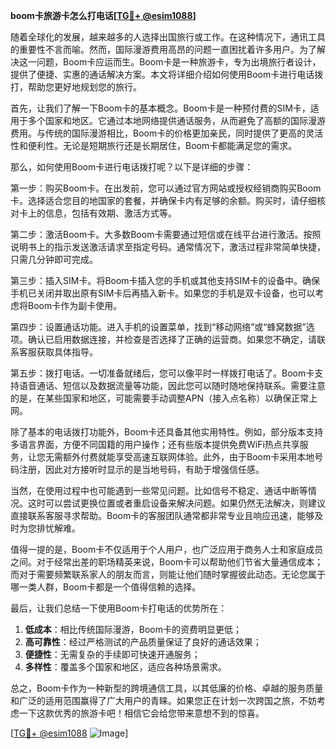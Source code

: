 **boom卡旅游卡怎么打电话[[TG💪+ @esim1088](https://t.me/s/esim1088)]**

随着全球化的发展，越来越多的人选择出国旅行或工作。在这种情况下，通讯工具的重要性不言而喻。然而，国际漫游费用高昂的问题一直困扰着许多用户。为了解决这一问题，Boom卡应运而生。Boom卡是一种旅游卡，专为出境旅行者设计，提供了便捷、实惠的通话解决方案。本文将详细介绍如何使用Boom卡进行电话拨打，帮助您更好地规划您的旅行。

首先，让我们了解一下Boom卡的基本概念。Boom卡是一种预付费的SIM卡，适用于多个国家和地区。它通过本地网络提供通话服务，从而避免了高额的国际漫游费用。与传统的国际漫游相比，Boom卡的价格更加亲民，同时提供了更高的灵活性和便利性。无论是短期旅行还是长期居住，Boom卡都能满足您的需求。

那么，如何使用Boom卡进行电话拨打呢？以下是详细的步骤：

第一步：购买Boom卡。在出发前，您可以通过官方网站或授权经销商购买Boom卡。选择适合您目的地国家的套餐，并确保卡内有足够的余额。购买时，请仔细核对卡上的信息，包括有效期、激活方式等。

第二步：激活Boom卡。大多数Boom卡需要通过短信或在线平台进行激活。按照说明书上的指示发送激活请求至指定号码。通常情况下，激活过程非常简单快捷，只需几分钟即可完成。

第三步：插入SIM卡。将Boom卡插入您的手机或其他支持SIM卡的设备中。确保手机已关闭并取出原有SIM卡后再插入新卡。如果您的手机是双卡设备，也可以考虑将Boom卡作为副卡使用。

第四步：设置通话功能。进入手机的设置菜单，找到“移动网络”或“蜂窝数据”选项。确认已启用数据连接，并检查是否选择了正确的运营商。如果您不确定，请联系客服获取具体指导。

第五步：拨打电话。一切准备就绪后，您可以像平时一样拨打电话了。Boom卡支持语音通话、短信以及数据流量等功能，因此您可以随时随地保持联系。需要注意的是，在某些国家和地区，可能需要手动调整APN（接入点名称）以确保正常上网。

除了基本的电话拨打功能外，Boom卡还具备其他实用特性。例如，部分版本支持多语言界面，方便不同国籍的用户操作；还有些版本提供免费WiFi热点共享服务，让您无需额外付费就能享受高速互联网体验。此外，由于Boom卡采用本地号码注册，因此对方接听时显示的是当地号码，有助于增强信任感。

当然，在使用过程中也可能遇到一些常见问题。比如信号不稳定、通话中断等情况。这时可以尝试更换位置或者重启设备来解决问题。如果仍然无法解决，则建议直接联系客服寻求帮助。Boom卡的客服团队通常都非常专业且响应迅速，能够及时为您排忧解难。

值得一提的是，Boom卡不仅适用于个人用户，也广泛应用于商务人士和家庭成员之间。对于经常出差的职场精英来说，Boom卡可以帮助他们节省大量通信成本；而对于需要频繁联系家人的朋友而言，则能让他们随时掌握彼此动态。无论您属于哪一类人群，Boom卡都是一个值得信赖的选择。

最后，让我们总结一下使用Boom卡打电话的优势所在：
1. **低成本**：相比传统国际漫游，Boom卡的资费明显更低；
2. **高可靠性**：经过严格测试的产品质量保证了良好的通话效果；
3. **便捷性**：无需复杂的手续即可快速开通服务；
4. **多样性**：覆盖多个国家和地区，适应各种场景需求。

总之，Boom卡作为一种新型的跨境通信工具，以其低廉的价格、卓越的服务质量和广泛的适用范围赢得了广大用户的青睐。如果您正在计划一次跨国之旅，不妨考虑一下这款优秀的旅游卡吧！相信它会给您带来意想不到的惊喜。

[[TG💪+ @esim1088](https://t.me/s/esim1088) ![Image](https://i.postimg.cc/4NQfJmqS/Snipaste-2025-05-13-00-14-12.png)]